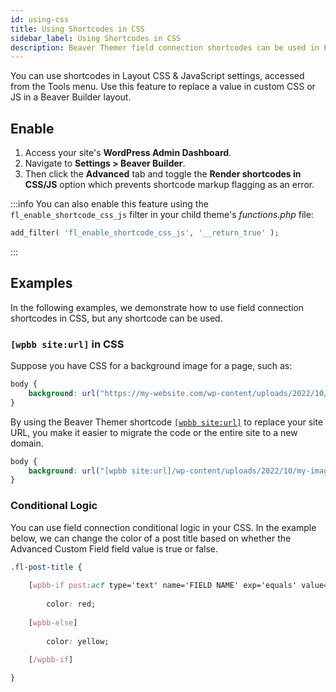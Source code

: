 ```yaml
---
id: using-css
title: Using Shortcodes in CSS
sidebar_label: Using Shortcodes in CSS
description: Beaver Themer field connection shortcodes can be used in PHP files such as header.php or footer.php to display saved templates, rows, columns, or modules.
---
```


You can use shortcodes in Layout CSS & JavaScript settings, accessed from the Tools menu. Use this feature to replace a value in custom CSS or JS in a Beaver Builder layout.

## Enable

1. Access your site's **WordPress Admin Dashboard**.
2. Navigate to **Settings > Beaver Builder**.
3. Then click the **Advanced** tab and toggle the **Render shortcodes in CSS/JS** option which prevents shortcode markup flagging as an error.

:::info
You can also enable this feature using the `fl_enable_shortcode_css_js` filter in your child theme's *functions.php* file:

```php
add_filter( 'fl_enable_shortcode_css_js', '__return_true' );
```
:::

## Examples

In the following examples, we demonstrate how to use field connection shortcodes in CSS, but any shortcode can be used.

### `[wpbb site:url]` in CSS

Suppose you have CSS for a background image for a page, such as:

```css
body {
	background: url("https://my-website.com/wp-content/uploads/2022/10/my-image.jpg");
}
```

By using the Beaver Themer shortcode [`[wpbb site:url]`](/beaver-themer/field-connections/wordpress-data#site-url) to replace your site URL, you make it easier to migrate the code or the entire site to a new domain.

```css
body {
	background: url("[wpbb site:url]/wp-content/uploads/2022/10/my-image.jpg");
}
```

### Conditional Logic

You can use field connection conditional logic in your CSS. In the example below, we can change the color of a post title based on whether the Advanced Custom Field field value is true or false.

```css
.fl-post-title {
	
	[wpbb-if post:acf type='text' name='FIELD NAME' exp='equals' value='SOME VALUE']
	
		color: red;
	
	[wpbb-else]
	
		color: yellow;
	
	[/wpbb-if]

}
```
